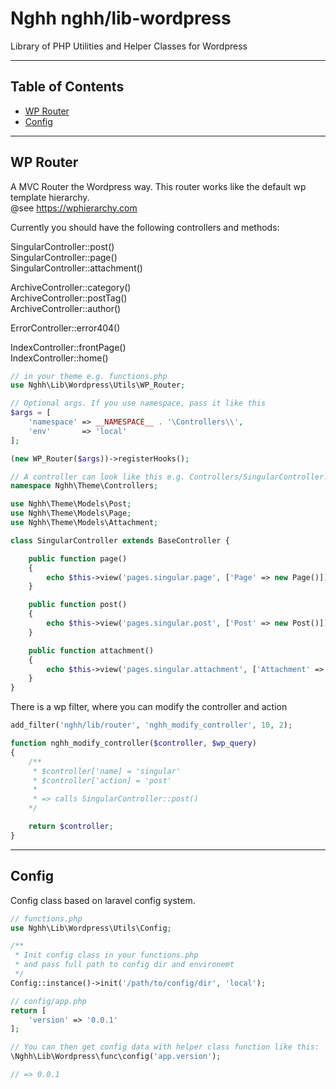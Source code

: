 # Nghh nghh/lib-wordpress

Library of PHP Utilities and Helper Classes for Wordpress

---

## Table of Contents

-   [WP Router](#wp-router)
-   [Config](#config)

---

## WP Router

A MVC Router the Wordpress way. 
This router works like the default wp template hierarchy.  
@see https://wphierarchy.com

Currently you should have the following controllers and methods:

SingularController::post()  
SingularController::page()  
SingularController::attachment()

ArchiveController::category()  
ArchiveController::postTag()  
ArchiveController::author()

ErrorController::error404()

IndexController::frontPage()  
IndexController::home()

```php
// in your theme e.g. functions.php
use Nghh\Lib\Wordpress\Utils\WP_Router;

// Optional args. If you use namespace, pass it like this
$args = [
    'namespace' => __NAMESPACE__ . '\Controllers\\',
    'env'       => 'local'
];

(new WP_Router($args))->registerHooks();

// A controller can look like this e.g. Controllers/SingularController.php
namespace Nghh\Theme\Controllers;

use Nghh\Theme\Models\Post;
use Nghh\Theme\Models\Page;
use Nghh\Theme\Models\Attachment;

class SingularController extends BaseController {

    public function page()
    {
        echo $this->view('pages.singular.page', ['Page' => new Page()]);
    }

    public function post()
    {
        echo $this->view('pages.singular.post', ['Post' => new Post()]);
    }

    public function attachment()
    {
        echo $this->view('pages.singular.attachment', ['Attachment' => new Attachment()]);
    }
}

```
There is a wp filter, where you can modify the controller and action

```php
add_filter('nghh/lib/router', 'nghh_modify_controller', 10, 2);

function nghh_modify_controller($controller, $wp_query)
{
    /**
     * $controller['name] = 'singular'
     * $controller['action] = 'post'
     * 
     * => calls SingularController::post()
    */

    return $controller;
}
```

---

## Config

Config class based on laravel config system.

```php
// functions.php
use Nghh\Lib\Wordpress\Utils\Config;

/**
 * Init config class in your functions.php
 * and pass full path to config dir and environemt
 */
Config::instance()->init('/path/to/config/dir', 'local');

// config/app.php
return [
    'version' => '0.0.1'
];

// You can then get config data with helper class function like this:
\Nghh\Lib\Wordpress\func\config('app.version');

// => 0.0.1
```